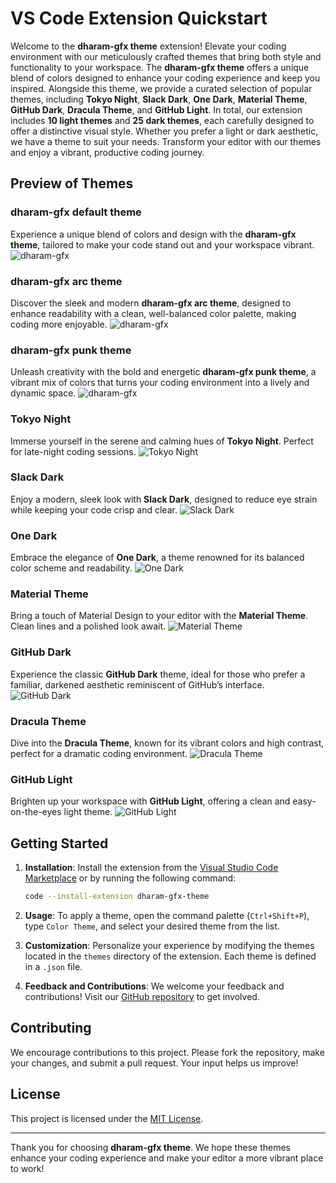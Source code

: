 # VS Code Extension Quickstart

Welcome to the **dharam-gfx theme** extension! Elevate your coding environment with our meticulously crafted themes that bring both style and functionality to your workspace. The **dharam-gfx theme** offers a unique blend of colors designed to enhance your coding experience and keep you inspired. Alongside this theme, we provide a curated selection of popular themes, including **Tokyo Night**, **Slack Dark**, **One Dark**, **Material Theme**, **GitHub Dark**, **Dracula Theme**, and **GitHub Light**. In total, our extension includes **10 light themes** and **25 dark themes**, each carefully designed to offer a distinctive visual style. Whether you prefer a light or dark aesthetic, we have a theme to suit your needs. Transform your editor with our themes and enjoy a vibrant, productive coding journey.

## Preview of Themes

### dharam-gfx default theme
Experience a unique blend of colors and design with the **dharam-gfx theme**, tailored to make your code stand out and your workspace vibrant.
![dharam-gfx](https://raw.githubusercontent.com/dharam-gfx/dharam-gfx-theme/master/themePreviewImages/dharam-gfx%20theme.png)

### dharam-gfx arc theme
Discover the sleek and modern **dharam-gfx arc theme**, designed to enhance readability with a clean, well-balanced color palette, making coding more enjoyable.
![dharam-gfx](https://raw.githubusercontent.com/dharam-gfx/dharam-gfx-theme/master/themePreviewImages/dharam-gfx-arc-theme.png)

### dharam-gfx punk theme
Unleash creativity with the bold and energetic **dharam-gfx punk theme**, a vibrant mix of colors that turns your coding environment into a lively and dynamic space.
![dharam-gfx](https://raw.githubusercontent.com/dharam-gfx/dharam-gfx-theme/master/themePreviewImages/dharam-gfx-punk-theme.png)

### Tokyo Night
Immerse yourself in the serene and calming hues of **Tokyo Night**. Perfect for late-night coding sessions.
![Tokyo Night](https://github.com/dharam-gfx/dharam-gfx-theme/blob/master/themePreviewImages/Tokyo%20Night.png?raw=true)

### Slack Dark
Enjoy a modern, sleek look with **Slack Dark**, designed to reduce eye strain while keeping your code crisp and clear.
![Slack Dark](https://github.com/dharam-gfx/dharam-gfx-theme/blob/master/themePreviewImages/Slack%20Dark.png?raw=true)

### One Dark
Embrace the elegance of **One Dark**, a theme renowned for its balanced color scheme and readability.
![One Dark](https://github.com/dharam-gfx/dharam-gfx-theme/blob/master/themePreviewImages/One%20Dark.png?raw=true)

### Material Theme
Bring a touch of Material Design to your editor with the **Material Theme**. Clean lines and a polished look await.
![Material Theme](https://github.com/dharam-gfx/dharam-gfx-theme/blob/master/themePreviewImages/Material%20Theme.png?raw=true)

### GitHub Dark
Experience the classic **GitHub Dark** theme, ideal for those who prefer a familiar, darkened aesthetic reminiscent of GitHub’s interface.
![GitHub Dark](https://github.com/dharam-gfx/dharam-gfx-theme/blob/master/themePreviewImages/GitHub%20Dark.png?raw=true)

### Dracula Theme
Dive into the **Dracula Theme**, known for its vibrant colors and high contrast, perfect for a dramatic coding environment.
![Dracula Theme](https://github.com/dharam-gfx/dharam-gfx-theme/blob/master/themePreviewImages/Dracula%20Theme.png?raw=true)

### GitHub Light
Brighten up your workspace with **GitHub Light**, offering a clean and easy-on-the-eyes light theme.
![GitHub Light](https://github.com/dharam-gfx/dharam-gfx-theme/blob/master/themePreviewImages/GitHub-Light.png?raw=true)

## Getting Started

1. **Installation**: Install the extension from the [Visual Studio Code Marketplace](https://marketplace.visualstudio.com/) or by running the following command:

   ```bash
   code --install-extension dharam-gfx-theme
   ```

2. **Usage**: To apply a theme, open the command palette (`Ctrl+Shift+P`), type `Color Theme`, and select your desired theme from the list.

3. **Customization**: Personalize your experience by modifying the themes located in the `themes` directory of the extension. Each theme is defined in a `.json` file.

4. **Feedback and Contributions**: We welcome your feedback and contributions! Visit our [GitHub repository](https://github.com/dharam-gfx/dharam-gfx-theme) to get involved.

## Contributing

We encourage contributions to this project. Please fork the repository, make your changes, and submit a pull request. Your input helps us improve!

## License

This project is licensed under the [MIT License](LICENSE).

---

Thank you for choosing **dharam-gfx theme**. We hope these themes enhance your coding experience and make your editor a more vibrant place to work!